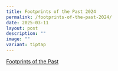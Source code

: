 ```yaml
---
title: Footprints of the Past 2024
permalink: /footprints-of-the-past-2024/
date: 2025-03-11
layout: post
description: ""
image: ""
variant: tiptap
---
```

<p><a href="https://drive.google.com/file/d/1NvSOiork1YO4qW3FcFZXYWVA9g7NV4lg/view" rel="noopener nofollow" target="_blank">Footprints of the Past </a>
</p>